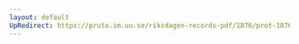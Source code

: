 ```yaml
---
layout: default
UpRedirect: https://pruto.im.uu.se/riksdagen-records-pdf/1876/prot-1876--ak--034/prot-1876--ak--034_020.pdf
---
```


